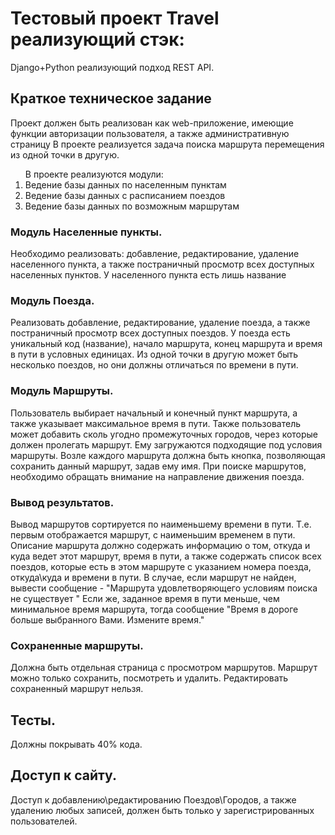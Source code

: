 # Тестовый проект Travel реализующий стэк:
<p>
Django+Python реализующий подход REST API.

## Краткое техническое задание
<p> Проект должен быть реализован как web-приложение, 
имеющие функции авторизации пользователя, а также административную страницу
В проекте реализуется задача поиска маршрута перемещения из одной точки в другую.
</p>
<ol>В проекте реализуются модули:
<li>Ведение базы данных по населенным пунктам</li>
<li>Ведение базы данных с расписанием поездов</li>
<li>Ведение базы данных по возможным маршрутам</li>
</ol>

### Модуль Населенные пункты.
<p>Необходимо реализовать: добавление, редактирование, удаление населенного пункта, а также постраничный просмотр всех доступных населенных пунктов. 
У населенного пункта есть лишь название

### Модуль Поезда.
<p>Реализовать добавление, редактирование, удаление поезда, а также постраничный просмотр всех доступных поездов. У поезда есть уникальный код (название), начало маршрута, конец маршрута и время в пути в условных единицах. Из одной точки в другую может быть несколько поездов, но они должны отличаться по времени в пути.</p>

### Модуль Маршруты.
<p>Пользователь выбирает начальный и конечный пункт маршрута, а также указывает максимальное время в пути. Также пользователь может добавить сколь угодно промежуточных городов, через которые должен пролегать маршрут. Ему загружаются подходящие под условия маршруты. Возле каждого маршрута должна быть кнопка, позволяющая сохранить данный маршрут, задав ему имя. При поиске маршрутов, необходимо обращать внимание на направление движения поезда.</p>

### Вывод результатов.
<p>
Вывод маршрутов сортируется по наименьшему времени в пути. Т.е. первым отображается маршрут, с наименьшим временем в пути. Описание маршрута должно содержать информацию о том, откуда и куда ведет этот маршрут, время в пути, а также содержать список всех поездов, которые есть в этом маршруте с указанием номера поезда, откуда\куда и времени в пути.
В случае, если маршрут не найден, вывести сообщение - "Маршрута удовлетворяющего условиям поиска не существует " Если же, заданное время в пути меньше, чем минимальное время маршрута, тогда сообщение "Время в дороге больше выбранного Вами. Измените время."</p>

### Сохраненные маршруты.
<p>
Должна быть отдельная страница с просмотром маршрутов. Маршрут можно только сохранить, посмотреть и удалить. Редактировать сохраненный маршрут нельзя.
</p>

## Тесты.
<p>
Должны покрывать 40% кода.
</p>

## Доступ к сайту.
<p>
Доступ к добавлению\редактированию Поездов\Городов, а также удалению любых записей, должен быть только у зарегистрированных пользователей.
</p>